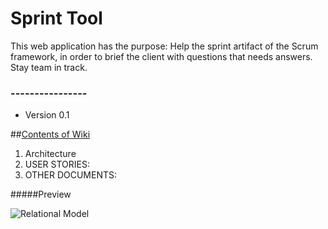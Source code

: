 # Sprint Tool

This web application has the purpose: Help the sprint artifact of the Scrum framework, in order to brief the client with questions that needs answers. Stay team in track.

### ---------------- ###

* Version 0.1

##[Contents of Wiki](https://github.com/NunuM/Insight/wiki)

1. Architecture
2. USER STORIES:
3. OTHER DOCUMENTS:

#####Preview

![Relational Model](http://s8.postimg.org/6469zc9z9/image.png)
